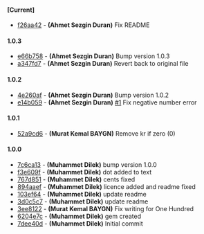 
#### [Current]
 * [f26aa42](../../commit/f26aa42) - __(Ahmet Sezgin Duran)__ Fix README

#### 1.0.3
 * [e66b758](../../commit/e66b758) - __(Ahmet Sezgin Duran)__ Bump version 1.0.3
 * [a347fd7](../../commit/a347fd7) - __(Ahmet Sezgin Duran)__ Revert back to original file

#### 1.0.2
 * [4e260af](../../commit/4e260af) - __(Ahmet Sezgin Duran)__ Bump version 1.0.2
 * [e14b059](../../commit/e14b059) - __(Ahmet Sezgin Duran)__ [#1](../../issues/1) Fix negative number error

#### 1.0.1
 * [52a9cd6](../../commit/52a9cd6) - __(Murat Kemal BAYGN)__ Remove kr if zero (0)

#### 1.0.0
 * [7c6ca13](../../commit/7c6ca13) - __(Muhammet Dilek)__ bump version 1.0.0
 * [f3e609f](../../commit/f3e609f) - __(Muhammet Dilek)__ dot added to text
 * [767d851](../../commit/767d851) - __(Muhammet Dilek)__ cents fixed
 * [894aaef](../../commit/894aaef) - __(Muhammet Dilek)__ licence added and readme fixed
 * [103ef64](../../commit/103ef64) - __(Muhammet Dilek)__ update readme
 * [3d0c5c7](../../commit/3d0c5c7) - __(Muhammet Dilek)__ update readme
 * [3ee8122](../../commit/3ee8122) - __(Murat Kemal BAYGN)__ Fix writing for One Hundred
 * [6204e7c](../../commit/6204e7c) - __(Muhammet Dilek)__ gem created
 * [7dee40d](../../commit/7dee40d) - __(Muhammet Dilek)__ Initial commit
